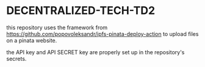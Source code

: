 # DECENTRALIZED-TECH-TD2

this repository uses the framework from https://github.com/popovoleksandr/ipfs-pinata-deploy-action to upload files on a pinata website.

the API key and API SECRET key are properly set up in the repository's secrets.
